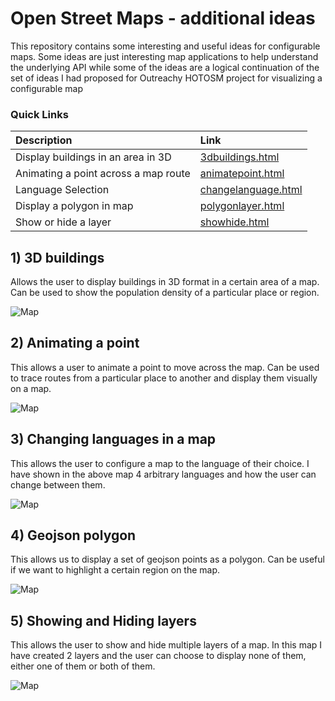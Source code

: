 # Open Street Maps - additional ideas
This repository contains some interesting and useful ideas for configurable maps. Some ideas are just interesting map applications to help understand the underlying API while some of the ideas are a logical continuation of the set of ideas I had proposed for Outreachy HOTOSM project for visualizing a configurable map

### Quick Links

Description | Link
:--- | :---
Display buildings in an area in 3D | [3dbuildings.html](https://ananyaarun.github.io/OSM-5/3dbuildings.html)
Animating a point across a map route | [animatepoint.html](https://ananyaarun.github.io/OSM-5/animatepoint.html)
Language Selection | [changelanguage.html](https://ananyaarun.github.io/OSM-5/changelanguage.html)
Display a polygon in map | [polygonlayer.html](https://ananyaarun.github.io/OSM-5/polygonlayer.html)
Show or hide a layer | [showhide.html](https://ananyaarun.github.io/OSM-5/showhide.html)

## 1) 3D buildings
  Allows the user to display buildings in 3D format in a certain area of a map. Can be used to show the population density of a    particular place or region.
  
  ![Map](https://github.com/ananyaarun/OSM-5/blob/master/1.png?raw=true "Optional Title")
  
  
## 2) Animating a point
  This allows a user to animate a point to move across the map. Can be used to trace routes from a particular place to another and display them visually on a map.
  
  
  ![Map](https://github.com/ananyaarun/OSM-5/blob/master/2.png?raw=true "Optional Title")
  
  
## 3) Changing languages in a map
   This allows the user to configure a map to the language of their choice. I have shown in the above map 4 arbitrary languages and how the user can change between them.
   
   
  ![Map](https://github.com/ananyaarun/OSM-5/blob/master/3.png?raw=true "Optional Title")
  
   
## 4) Geojson polygon
   This allows us to display a set of geojson points as a polygon. Can be useful if we want to highlight a certain region on the map.
   
   
  ![Map](https://github.com/ananyaarun/OSM-5/blob/master/4.png?raw=true "Optional Title")
  
   
## 5) Showing and Hiding layers
   This allows the user to show and hide multiple layers of a map. In this map I have created 2 layers and the user can choose to display none of them, either one of them or both of them.
   
   
  ![Map](https://github.com/ananyaarun/OSM-5/blob/master/5.png?raw=true "Optional Title")
  
